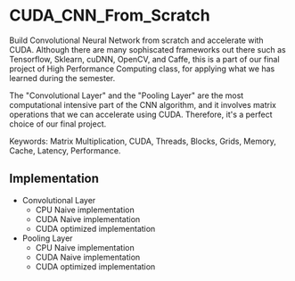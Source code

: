# CUDA_CNN_From_Scratch
Build Convolutional Neural Network from scratch and accelerate with CUDA. 
Although there are many sophiscated frameworks out there such as Tensorflow, Sklearn, cuDNN, OpenCV, and Caffe,
this is a part of our final project of High Performance Computing class, for applying what we has learned during the semester.

The "Convolutional Layer" and the "Pooling Layer" are the most computational intensive part of the CNN algorithm,
and it involves matrix operations that we can accelerate using CUDA. Therefore, it's a perfect choice of our final project.

Keywords: Matrix Multiplication, CUDA, Threads, Blocks, Grids, Memory, Cache, Latency, Performance.

## Implementation
- Convolutional Layer
  - CPU Naive implementation
  - CUDA Naive implementation
  - CUDA optimized implementation
- Pooling Layer
  - CPU Naive implementation
  - CUDA Naive implementation
  - CUDA optimized implementation
